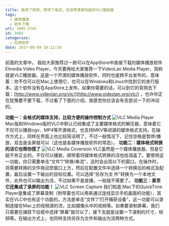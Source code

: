 ```yaml
---
title: 放得了视频，转得了格式，还自带录屏功能的VLC播放器
tags:
  - 媒体播放
  - 软件下载
url: 1665.html
id: 1665
categories:
  - 应用软件
date: 2017-08-09 16:12:58
---
```


前面的文章中， 我给大家推荐过一款可以在AppStore中直接下载的媒体播放软件Elmedia Video Player，今天要再给大家推荐一下VideoLan Media Player，简称就是VLC播放器。这是一个开源的媒体播放软件，同时也是跨平台发布的，意味着：你不仅可以在Mac上使用它，也可以在Windows和Linux中找到它的发行版本。这个软件没有在AppStore上发布，如果你需要的话，可以到它的官网去下载：[http://www.videolan.org/vlc/](http://www.videolan.org/vlc/) ，也许你正在犹豫要不要下载，不过看了下面的介绍，我感觉你应该会有去尝试一下的冲动的。
<!--More-->
 **功能一：全格式的媒体支持，比较方便的操作控制方式** ![VLC Media Player](http://yun.zjer.cn/uploads/editor/2017/08/09/15022456214670.png) Mac版和Windows版的VLC中默认已经集成了主要媒体格式的解压器，意味着它不仅可以播放ogv、MP4等开源格式，也支持MKV等闭源的媒体格式支持。在操作方式上，同样在界面上也比较简洁明了，不过一般情况下，记住空格是暂停/播放，双击是全屏就可以（这也是各媒体播放软件的常态）。
  **功能二：媒体格式转换的活它也帮你揽了** ![VLC Media Coversion](http://yun.zjer.cn/uploads/editor/2017/08/09/15022456205801.png) VLC虽然是一个媒体播放器，但是它挺不务正业的。不仅可以播放，顺带着将媒体格式转换的活也给涵盖了。要使用这一功能，你只需要单击“文件”/“转换/串流”，这时会出现以下的窗口。在操作时，将需要转换的文件拖动至窗口上方，然后在配置文件中选择一个转换后的格式及配置，最后设置一下输出的目标位置。可以选择“另存为文 件”转换为一个本地文件，此外也可以输出为流，不过如果不是直播，一般就不需要了。 
  **功能三：甚至它还集成了录屏的功能！** ![VLC Screen Capture](http://yun.zjer.cn/uploads/editor/2017/08/09/15022456203933.png) 我们知道,Mac下的QuickTime Player是集成了屏幕录制（附带着也可以用来通过连线显示手机画面的功能），其实在VLC中也有这个功能的。方法是单击“文件”/“打开捕获设备”，这一功能可以录制连接在Mac上的视频源的流，比如摄像头中的视频等。如果要录制屏幕，我们只需要在捕获下拉框中选择“屏幕”就可以了，接下去就是设置一下录制的尺寸、帧频等。在输出方式上，也同样支持另存为文件和输出为流两种方式。